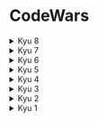 # CodeWars
<details>
  <summary>Kyu 8</summary>

  <details>
  <summary>ASCII Total</summary>
<a href="https://imgur.com/7u20xV0"><img src="https://i.imgur.com/7u20xV0.png" title="source: imgur.com" /></a>

```javascript
function uniTotal(str) {
  let sum = 0;
  for (let i = 0; i < str.length; i++) {
    sum += str.charCodeAt(i);
  }
  return parseInt(sum);
}
```


</details>
 <details>
  <summary>Square(n) Sum</summary>
<a href="https://imgur.com/7u20xV0"><img src="https://i.imgur.com/7u20xV0.png" title="source: imgur.com" /></a>

```javascript
function squareSum(numbers){
let result = 0;
  for(i = 0 ; i < numbers.length; i++){
    result += numbers[i] * numbers[i];
    }
  return result;
}
```


</details>
 <details>
  <summary>Exclusive "or" (xor) Logical Operator</summary>
<a href="https://imgur.com/7u20xV0"><img src="https://i.imgur.com/7u20xV0.png" title="source: imgur.com" /></a>

```javascript
function xor(a, b) {
  return a != b;
}
```


</details>
<details>
  <summary>Function 1 - hello world</summary>
<a href="https://imgur.com/7u20xV0"><img src="https://i.imgur.com/7u20xV0.png" title="source: imgur.com" /></a>

```javascript
function greet(){
  return "hello world!"
}
```


</details>
<details>
  <summary>All Star Code Challenge #18</summary>
<a href="https://imgur.com/7u20xV0"><img src="https://i.imgur.com/7u20xV0.png" title="source: imgur.com" /></a>

```javascript
function strCount(str, letter){  
  let count = 0;
  for(i = 0; i < str.length; i++){
    if(str[i] == letter)
      count ++;
  }
  return count;
}
```


</details>
<details>
  <summary>Power</summary>
<a href="https://imgur.com/7u20xV0"><img src="https://i.imgur.com/7u20xV0.png" title="source: imgur.com" /></a>

```javascript
function numberToPower(number, power){
  let n = 1;
  for(let i = 0; i < power; i++){
   n *= number;
  }
  return n;
}
```


</details>
<details>
  <summary>Counting sheep...</summary>
<a href="https://imgur.com/7u20xV0"><img src="https://i.imgur.com/7u20xV0.png" title="source: imgur.com" /></a>

```javascript
function countSheeps(arrayOfSheep) {
 let number = 0;
  for(let i = 0; i < arrayOfSheep.length; i++){
    if(arrayOfSheep[i] != null && arrayOfSheep[i] != false)
      number ++;
  }
  return number;
}
```


</details>
<details>
  <summary>String repeat</summary>
<a href="https://imgur.com/7u20xV0"><img src="https://i.imgur.com/7u20xV0.png" title="source: imgur.com" /></a>

```javascript
function repeatStr (n, s) {
  let str = "";
  for(let i = 0; i < n; i++){
    str += s;
  }
  return str;
}
```


</details>
<details>
  <summary>Find out whether the shape is a cube</summary>
<a href="https://imgur.com/7u20xV0"><img src="https://i.imgur.com/7u20xV0.png" title="source: imgur.com" /></a>

```javascript
var cubeChecker = function(volume, side){
  console.log(volume, side);
  if(volume == Math.pow(side, 3) && side > 0)
    return true;
  else
  return false;
};
```


</details>
<details>
  <summary>Chuck Norris VII - True or False? (Beginner)</summary>
<a href="https://imgur.com/7u20xV0"><img src="https://i.imgur.com/7u20xV0.png" title="source: imgur.com" /></a>

```javascript
function ifChuckSaysSo(){
return 0>1;
}
```


</details>
<details>
  <summary>DNA to RNA Conversion</summary>
<a href="https://imgur.com/7u20xV0"><img src="https://i.imgur.com/7u20xV0.png" title="source: imgur.com" /></a>

```javascript
function DNAtoRNA(dna) {
  let str = "";
  for(let i = 0; i < dna.length; i++){
    if(dna[i] != "T")
    str += dna[i];
    else
      str += "U";
  }
  return str;
}
```


</details>
<details>
  <summary>Remove String Spaces</summary>
<a href="https://imgur.com/7u20xV0"><img src="https://i.imgur.com/7u20xV0.png" title="source: imgur.com" /></a>

```javascript
function noSpace(x){
  let str = "";
  for (let i = 0; i < x.length; i++)
  {  
    if(x[i] != " ")
      str += x[i];
  }
  return str;
}
```


</details>
<details>
  <summary>Is your period late?</summary>
<a href="https://imgur.com/7u20xV0"><img src="https://i.imgur.com/7u20xV0.png" title="source: imgur.com" /></a>

```javascript
function periodIsLate(last, today, cycleLength) {

const diferenciaEnMilisegundos = today.getTime() - last.getTime();
const diferenciaEnDias = Math.floor(diferenciaEnMilisegundos / (1000 * 60 * 60 * 24));
  
  if(diferenciaEnDias > cycleLength)
    {
      return true;
    }
  else
  return false;
}
```


</details>
<details>
  <summary>Simple multiplication</summary>
<a href="https://imgur.com/7u20xV0"><img src="https://i.imgur.com/7u20xV0.png" title="source: imgur.com" /></a>

```javascript
function simpleMultiplication(number) {
  if(number % 2 == 0)
    return number * 8;
  else
    return number * 9;
}
```


</details>
<details>
  <summary>Determine offspring sex based on genes XX and XY chromosomes</summary>
<a href="https://imgur.com/7u20xV0"><img src="https://i.imgur.com/7u20xV0.png" title="source: imgur.com" /></a>

```javascript
function chromosomeCheck(sperm) {
  let result = "";
  if(sperm == 'XX')
    result += "Congratulations! You're going to have a daughter.";
  if(sperm == 'XY')
    result += "Congratulations! You're going to have a son.";
  return result;
}
```


</details>
<details>
  <summary>Count of positives / sum of negatives</summary>
<a href="https://imgur.com/7u20xV0"><img src="https://i.imgur.com/7u20xV0.png" title="source: imgur.com" /></a>

```javascript
function countPositivesSumNegatives(input) {
  if (input === null || input.length === 0) 
    return [];
     
  let positiveCount = 0;
  let negativeCount = 0; 
  
  for(let i = 0; i < input.length; i++)
  {
    if(input[i] > 0)
    {
      positiveCount += 1;
    }
    else if(input[i] < 0)
    {
      negativeCount += input[i];
    }
  }
  return [positiveCount, negativeCount];
}
```


</details>
<details>
  <summary>Count the number of cubes with paint on</summary>
<a href="https://imgur.com/7u20xV0"><img src="https://i.imgur.com/7u20xV0.png" title="source: imgur.com" /></a>

```javascript
var countSquares = function(cuts)
{
  if(cuts == 0)
    return 1;
  result = Math.pow((cuts + 1), 3) - Math.pow((cuts - 1), 3)
  return  result;
}
```


</details>
<details>
  <summary>Find Nearest square number</summary>
<a href="https://imgur.com/7u20xV0"><img src="https://i.imgur.com/7u20xV0.png" title="source: imgur.com" /></a>

```javascript
function nearestSq(n){
  if(Math.sqrt(n) % 1 == 0)
  {
    return n;
  }
  else
  {
    let number;
    number = Math.sqrt(n);
    
    let firstDecimal = Number(number.toString().split('.')[1].charAt(0));
    let result = 0;
    
    if (firstDecimal >= 5) 
    {
    result = (Math.floor(number) + 1) * (Math.floor(number) + 1);
    }
    else
    {
    result = Math.floor(number) * Math.floor(number);
    } 
    return result;
  }
  
} 
```


</details>




</details>
<details>
  <summary>Kyu 7</summary>

 <details>
  <summary>Mispelled word</summary>
<a href="https://imgur.com/fmLaIC2"><img src="https://i.imgur.com/fmLaIC2.png" title="source: imgur.com" /></a>

```javascript
var mispelled = function(word1, word2)
{
  let errors = 0;
  let length = 0;
  if(word1.length > word2.length)
    length = word1.length;
  else
    length = word2.length;
  for (let i = 0; i< length; i++)
  {
    if(word1[i] != word2[i] && word1[i] != word2[i - 1] && word1[i] != word2[i + 1]) 
      errors ++;
  }
  if(errors > 1)
    return false;
  else 
    return true;
}
```


</details>
<details>

  <summary>Divide and Conquer</summary>
  
  
<a href="https://imgur.com/efj7TRp"><img src="https://i.imgur.com/efj7TRp.png" title="source: imgur.com" /></a>
```javascript
function divCon(x)
{
  
  let result = 0;
  let ints = 0;
  let strings = 0;
  
  for(let i = 0; i < x.length; i++)
    {
    if(typeof(x[i]) == "number")
      ints += (x[i]);
    else
      strings += Number(x[i]);
    }
  
  result = ints - strings;
  
  return result;
  
}
```


</details>
 <details>
  <summary>sPoNgEbOb MeMe</summary>
<a href="https://imgur.com/7u20xV0"><img src="https://i.imgur.com/7u20xV0.png" title="source: imgur.com" /></a>

```javascript
function spongeMeme(sentence) {
  let str = "";
  for(let i = 0; i < sentence.length; i++){
    if(i % 2 == 0){
      str += sentence[i].toUpperCase();
    }
    else{
      str += sentence[i].toLowerCase();
    }
  }
  return str;
}
```


</details>
<details>
  <summary>Complementary DNA</summary>
<a href="https://imgur.com/7u20xV0"><img src="https://i.imgur.com/7u20xV0.png" title="source: imgur.com" /></a>

```javascript
function DNAStrand(dna)
{
  const obj = { 
    "A": "T", "T": "A", "C": "G", "G": "C"
  }
  let str = "";
  for(let i = 0; i < dna.length; i++)
  {
    str += obj[dna[i]];
  }
  return str;
}
```


</details>
<details>
  <summary>Beginner Series #3 Sum of Numbers</summary>
<a href="https://imgur.com/7u20xV0"><img src="https://i.imgur.com/7u20xV0.png" title="source: imgur.com" /></a>

```javascript
  function GetSum( a,b )
{
   if (a == b) return a;
   else if (a < b) return a + GetSum(a+1, b);
   else return a + GetSum(a-1,b);
}
```


</details>
<details>
  <summary>Regex validate PIN code</summary>
<a href="https://imgur.com/7u20xV0"><img src="https://i.imgur.com/7u20xV0.png" title="source: imgur.com" /></a>

```javascript
function validatePIN (pin) 
{
if (pin.length === 4 || pin.length === 6) {
    if (/^\d+$/.test(pin)) {
      return true;
    }
  }
  return false;
}
```


</details>


</details>
<details>
  <summary>Kyu 6</summary>

  <details>
  <summary>Find the unique number</summary>
<a href="https://imgur.com/7u20xV0"><img src="https://i.imgur.com/7u20xV0.png" title="source: imgur.com" /></a>

```javascript
function findUniq(arr) {
  const counts = {};
  
  // Contar la cantidad de veces que aparece cada número
  for(let i = 0; i < arr.length; i++) {
    if(counts[arr[i]]) {
      counts[arr[i]]++;
    } else {
      counts[arr[i]] = 1;
    }
  }
  
  // Buscar la clave con un valor de 1
  for(const num in counts) {
    if(counts[num] === 1) {
      return Number(num);
    }
  }
}
```


</details>
<details>
  <summary>Replace With Alphabet Position</summary>
<a href="https://imgur.com/7u20xV0"><img src="https://i.imgur.com/7u20xV0.png" title="source: imgur.com" /></a>

```javascript
public static class Kata
{
  public static string AlphabetPosition(string text)
  {
  string newStr = "";

  for(int i = 0; i < text.Length; i++) {
    char c = text[i];
    if(c == 'a' || c == 'A')newStr += 1 + " ";
    else if(c == 'b'|| c == 'B')newStr += 2 + " ";
    else if(c == 'c'|| c == 'C')newStr += 3 + " ";
    else if(c == 'd'|| c == 'D')newStr += 4 + " ";
    else if(c == 'e'|| c == 'E')newStr += 5 + " ";
    else if(c == 'f'|| c == 'F')newStr += 6 + " ";
    else if(c == 'g'|| c == 'G')newStr += 7 + " ";
    else if(c == 'h'|| c == 'H')newStr += 8 + " ";
    else if(c == 'i'|| c == 'I')newStr += 9 + " ";
    else if(c == 'j'|| c == 'J')newStr += 10 + " ";
    else if(c == 'k'|| c == 'K')newStr += 11 + " ";
    else if(c == 'l'|| c == 'L')newStr += 12 + " ";
    else if(c == 'm'|| c == 'M')newStr += 13 + " ";
    else if(c == 'n'|| c == 'N')newStr += 14 + " ";
    else if(c == 'o'|| c == 'O')newStr += 15 + " ";
    else if(c == 'p'|| c == 'P')newStr += 16 + " ";
    else if(c == 'q'|| c == 'Q')newStr += 17 + " ";
    else if(c == 'r'|| c == 'R')newStr += 18 + " ";
    else if(c == 's'|| c == 'S')newStr += 19 + " ";
    else if(c == 't'|| c == 'T')newStr += 20 + " ";
    else if(c == 'u'|| c == 'U')newStr += 21 + " ";
    else if(c == 'v'|| c == 'V')newStr += 22 + " ";
    else if(c == 'w'|| c == 'W')newStr += 23 + " ";
    else if(c == 'x'|| c == 'X')newStr += 24 + " ";
    else if(c == 'y'|| c == 'Y')newStr += 25 + " ";
    else if(c == 'z'|| c == 'Z')newStr += 26 + " ";
     
    
  }
    if(newStr.Length > 1)
    {
      
    newStr = newStr.Substring(0, newStr.Length - 1);
    return newStr;
    }
    else
    return newStr;
  }
}
```


</details>

</details>
<details>
  <summary>Kyu 5</summary>

  Aqui poner los katas

</details>
<details>
  <summary>Kyu 4</summary>

  Aqui poner los katas

</details>
<details>
  <summary>Kyu 3</summary>

  Aqui poner los katas

</details>
<details>
  <summary>Kyu 2</summary>

  Aqui poner los katas

</details>
<details>
  <summary>Kyu 1</summary>

  Aqui poner los katas

</details>
